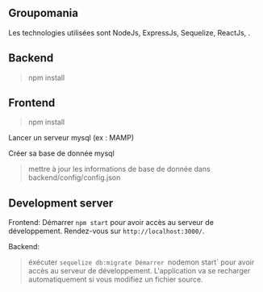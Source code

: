 ## Groupomania
Les technologies utilisées sont NodeJs, ExpressJs, Sequelize, ReactJs,  .

## Backend
> npm install

## Frontend
> npm install

Lancer un serveur mysql (ex : MAMP)

Créer sa base de donnée mysql
> mettre à jour les informations de base de donnée dans backend/config/config.json


## Development server

Frontend:
Démarrer `npm start` pour avoir accès au serveur de développement.
Rendez-vous sur `http://localhost:3000/`.

Backend:
> éxécuter `sequelize db:migrate
Démarrer `nodemon start` pour avoir accès au serveur de développement.
L'application va se recharger automatiquement si vous modifiez un fichier source.



